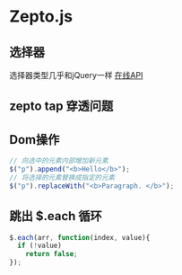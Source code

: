 # Zepto.js
## 选择器
选择器类型几乎和jQuery一样
[在线API](http://www.css88.com/doc/zeptojs_api/#core)

## zepto tap 穿透问题

## Dom操作
```javascript
// 向选中的元素内部增加新元素
$("p").append("<b>Hello</b>");
// 将选择的元素替换成指定的元素
$("p").replaceWith("<b>Paragraph. </b>");
```
## 跳出 $.each 循环
```javascript
$.each(arr, function(index, value){
  if (!value)
    return false;
});
```
